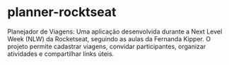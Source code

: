 # planner-rocktseat
Planejador de Viagens: Uma aplicação desenvolvida durante a Next Level Week (NLW) da Rocketseat, seguindo as aulas da Fernanda Kipper. O projeto permite cadastrar viagens, convidar participantes, organizar atividades e compartilhar links úteis.
